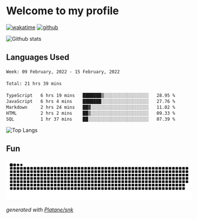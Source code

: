 # Welcome to my profile

[![wakatime](https://wakatime.com/badge/user/82c377cd-a54c-404c-b7df-177b313ca539.svg)](https://wakatime.com/@82c377cd-a54c-404c-b7df-177b313ca539)
[![github](https://img.shields.io/github/followers/xinthose?logo=github&style=plastic)](https://github.com/alanhamlett?tab=followers)

![Github stats](https://github-readme-stats.vercel.app/api?username=xinthose&show_icons=true&theme=radical&count_private=true)

## Languages Used

<!--START_SECTION:waka-->
```text
Week: 09 February, 2022 - 15 February, 2022

Total: 21 hrs 39 mins

TypeScript   6 hrs 19 mins   ███████▒░░░░░░░░░░░░░░░░░   28.95 % 
JavaScript   6 hrs 4 mins    ███████░░░░░░░░░░░░░░░░░░   27.76 % 
Markdown     2 hrs 24 mins   ██▓░░░░░░░░░░░░░░░░░░░░░░   11.02 % 
HTML         2 hrs 2 mins    ██▒░░░░░░░░░░░░░░░░░░░░░░   09.33 % 
SQL          1 hr 37 mins    ██░░░░░░░░░░░░░░░░░░░░░░░   07.39 % 
```
<!--END_SECTION:waka-->

![Top Langs](https://github-readme-stats.vercel.app/api/top-langs/?username=xinthose)

## Fun
![github contribution grid snake animation](https://raw.githubusercontent.com/xinthose/xinthose/output/github-contribution-grid-snake.svg)

_generated with [Platane/snk](https://github.com/Platane/snk)_
